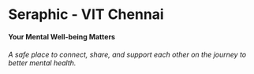 # Seraphic - VIT Chennai
#### Your Mental Well-being Matters
###### A safe place to connect, share, and support each other on the journey to better mental health.
